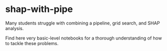 # shap-with-pipe

Many students struggle with combining a pipeline, grid search, and SHAP analysis. 

Find here very basic-level notebooks for a thorough understanding of how to tackle these problems.
